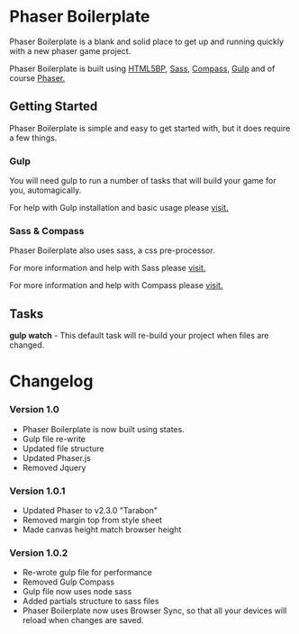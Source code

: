 # Phaser Boilerplate

Phaser Boilerplate is a blank and solid place to get up and running quickly with a new phaser game project.

Phaser Boilerplate is built using [HTML5BP](http://html5boilerplate.com/), [Sass](http://sass-lang.com/), [Compass](http://compass-style.org/), [Gulp](http://gulpjs.com/) and of course [Phaser.](http://phaser.io/)

## Getting Started

Phaser Boilerplate is simple and easy to get started with, but it does require a few things.

### Gulp
You will need gulp to run a number of tasks that will build your game for you, automagically.

For help with Gulp installation and basic usage please [visit.](https://github.com/gulpjs/gulp/blob/master/docs/getting-started.md)

### Sass & Compass
Phaser Boilerplate also uses sass, a css pre-processor.

For more information and help with Sass please [visit.](http://sass-lang.com/)

For more information and help with Compass please [visit.](http://compass-style.org/)

## Tasks

**gulp watch** - This default task will re-build your project when files are changed.


# Changelog

### Version 1.0

- Phaser Boilerplate is now built using states.
- Gulp file re-write
- Updated file structure
- Updated Phaser.js
- Removed Jquery

### Version 1.0.1
- Updated Phaser to v2.3.0 "Tarabon"
- Removed margin top from style sheet
- Made canvas height match browser height

### Version 1.0.2
- Re-wrote gulp file for performance
- Removed Gulp Compass
- Gulp file now uses node sass
- Added partials structure to sass files
- Phaser Boilerplate now uses Browser Sync, so that all your devices will reload when changes are saved. 
